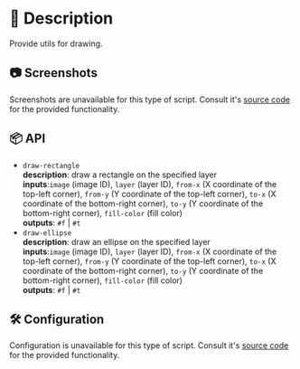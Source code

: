 # 📖 Description

Provide utils for drawing.

## 📷 Screenshots

Screenshots are unavailable for this type of script. Consult it's [source code](./draw.scm)
for the provided functionality.

## 📦 API

- `draw-rectangle`  
  **description**: draw a rectangle on the specified layer  
  **inputs**:`image` (image ID), `layer` (layer ID), `from-x` (X coordinate of
  the top-left corner), `from-y` (Y coordinate of the top-left corner), `to-x`
  (X coordinate of the bottom-right corner), `to-y` (Y coordinate of the
  bottom-right corner), `fill-color` (fill color)  
  **outputs**: `#f` | `#t`
- `draw-ellipse`  
  **description**: draw an ellipse on the specified layer  
  **inputs**:`image` (image ID), `layer` (layer ID), `from-x` (X coordinate of
  the top-left corner), `from-y` (Y coordinate of the top-left corner), `to-x`
  (X coordinate of the bottom-right corner), `to-y` (Y coordinate of the
  bottom-right corner), `fill-color` (fill color)  
  **outputs**: `#f` | `#t`

## 🛠️ Configuration

Configuration is unavailable for this type of script. Consult it's
[source code](./script-fu-card.scm) for the provided functionality.

